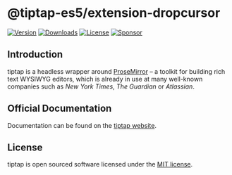 # @tiptap-es5/extension-dropcursor

[![Version](https://img.shields.io/npm/v/@tiptap-es5/extension-dropcursor.svg?label=version)](https://www.npmjs.com/package/@tiptap-es5/extension-dropcursor)
[![Downloads](https://img.shields.io/npm/dm/@tiptap-es5/extension-dropcursor.svg)](https://npmcharts.com/compare/tiptap?minimal=true)
[![License](https://img.shields.io/npm/l/@tiptap-es5/extension-dropcursor.svg)](https://www.npmjs.com/package/@tiptap-es5/extension-dropcursor)
[![Sponsor](https://img.shields.io/static/v1?label=Sponsor&message=%E2%9D%A4&logo=GitHub)](https://github.com/sponsors/ueberdosis)

## Introduction

tiptap is a headless wrapper around [ProseMirror](https://ProseMirror.net) – a toolkit for building rich text WYSIWYG editors, which is already in use at many well-known companies such as _New York Times_, _The Guardian_ or _Atlassian_.

## Official Documentation

Documentation can be found on the [tiptap website](https://tiptap.dev).

## License

tiptap is open sourced software licensed under the [MIT license](https://github.com/ueberdosis/tiptap/blob/main/LICENSE.md).
